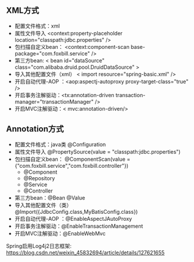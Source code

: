 ## XML方式

- 配置文件格式：xml
- 属性文件导入 <context:property-placeholder location="classpath:jdbc.properties" />
- 包扫描自定义bean： <context:component-scan base-package="com.foxbill.service" />
- 第三方bean: < bean id="dataSource" class="com.alibaba.druid.pool.DruidDataSource" >
- 导入其他配置文件（xml） < import resource="spring-basic.xml" />
- 开启自动代理-AOP ：<aop:aspectj-autoproxy proxy-target-class="true"  />
- 开启事务注解驱动：<tx:annotation-driven transaction-manager="transactionManager" />
- 开启MVC注解驱动：< mvc:annotation-driven/>

## Annotation方式

  - 配置文件格式：java类    @Configuration
  - 属性文件导入   @PropertySource(value = "classpath:jdbc.properties")
  - 包扫描自定义bean： @ComponentScan(value = {"com.foxbill.service","com.foxbill.controller"})
      - @Component
      - @Repository
      - @Service
      - @Controller
  - 第三方bean：@Bean   @Value
  - 导入其他配置文件（类） @Import({JdbcConfig.class,MyBatisConfig.class})
  - 开启自动代理-AOP ：@EnableAspectJAutoProxy
  - 开启事务注解驱动：@EnableTransactionManagement
  - 开启MVC注解驱动：@EnableWebMvc 



Spring启用Log4j2日志框架:
https://blog.csdn.net/weixin_45832694/article/details/127621655